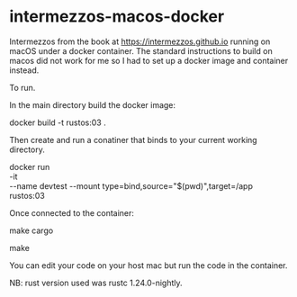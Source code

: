 # intermezzos-macos-docker
Intermezzos from the book at https://intermezzos.github.io running on macOS under a docker
container. The standard instructions to build on macos did not work for me so I had to set
up a docker image and container instead.

To run.

In the main directory build the docker image:

docker build -t rustos:03 .

Then create and run a conatiner that binds to your current working directory.

  docker run \
  -it \
  --name devtest
  --mount type=bind,source="$(pwd)",target=/app \
  rustos:03
  
Once connected to the container:

make cargo

make

You can edit your code on your host mac but run the code in the container.

NB: rust version used was rustc 1.24.0-nightly. 


